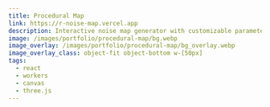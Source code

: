 ```yaml
---
title: Procedural Map
link: https://r-noise-map.vercel.app
description: Interactive noise map generator with customizable parameters
image: /images/portfolio/procedural-map/bg.webp
image_overlay: /images/portfolio/procedural-map/bg_overlay.webp
image_overlay_class: object-fit object-bottom w-[50px]
tags:
  - react
  - workers
  - canvas
  - three.js
---
```

